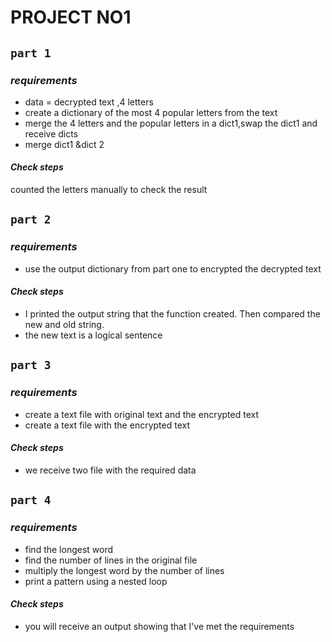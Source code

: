 # PROJECT NO1
## `part 1`
### _requirements_
* data = decrypted text ,4 letters
* create a dictionary of the most 4 popular letters from the text
* merge the 4 letters and the popular letters in a dict1,swap the dict1 and receive dicts
* merge dict1 &dict 2

#### _Check steps_

counted the letters manually to check the result
## `part 2`
### _requirements_
* use the output dictionary from part one to encrypted the decrypted text

#### _Check steps_
* I printed the output string that the function created. Then compared the new and old
string.
* the new text is a logical sentence

## `part 3`
### _requirements_
* create a text file with original text and the encrypted text
* create a text file with the encrypted text
#### _Check steps_
* we receive two file with the required data
## `part 4`
### _requirements_
* find the longest word
* find the number of lines in the original file 
* multiply the longest word by the number of lines
* print a pattern using a nested loop
#### _Check steps_
* you will receive an output showing that I've met the requirements





